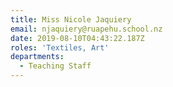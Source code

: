 ```yaml
---
title: Miss Nicole Jaquiery
email: njaquiery@ruapehu.school.nz
date: 2019-08-10T04:43:22.187Z
roles: 'Textiles, Art'
departments:
  - Teaching Staff
---
```


